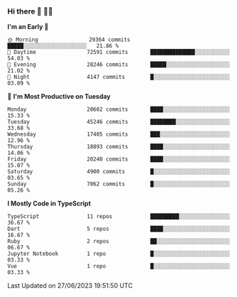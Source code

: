 ### Hi there 👋 🧑‍💻



<!--START_SECTION:waka-->
**I'm an Early 🐤** 

```text
🌞 Morning                29364 commits       █████░░░░░░░░░░░░░░░░░░░░   21.86 % 
🌆 Daytime                72591 commits       ██████████████░░░░░░░░░░░   54.03 % 
🌃 Evening                28246 commits       █████░░░░░░░░░░░░░░░░░░░░   21.02 % 
🌙 Night                  4147 commits        █░░░░░░░░░░░░░░░░░░░░░░░░   03.09 % 
```
📅 **I'm Most Productive on Tuesday** 

```text
Monday                   20602 commits       ████░░░░░░░░░░░░░░░░░░░░░   15.33 % 
Tuesday                  45246 commits       ████████░░░░░░░░░░░░░░░░░   33.68 % 
Wednesday                17405 commits       ███░░░░░░░░░░░░░░░░░░░░░░   12.96 % 
Thursday                 18893 commits       ████░░░░░░░░░░░░░░░░░░░░░   14.06 % 
Friday                   20240 commits       ████░░░░░░░░░░░░░░░░░░░░░   15.07 % 
Saturday                 4900 commits        █░░░░░░░░░░░░░░░░░░░░░░░░   03.65 % 
Sunday                   7062 commits        █░░░░░░░░░░░░░░░░░░░░░░░░   05.26 % 
```


**I Mostly Code in TypeScript** 

```text
TypeScript               11 repos            █████████░░░░░░░░░░░░░░░░   36.67 % 
Dart                     5 repos             ████░░░░░░░░░░░░░░░░░░░░░   16.67 % 
Ruby                     2 repos             ██░░░░░░░░░░░░░░░░░░░░░░░   06.67 % 
Jupyter Notebook         1 repo              █░░░░░░░░░░░░░░░░░░░░░░░░   03.33 % 
Vue                      1 repo              █░░░░░░░░░░░░░░░░░░░░░░░░   03.33 % 
```




 Last Updated on 27/06/2023 19:51:50 UTC
<!--END_SECTION:waka-->



